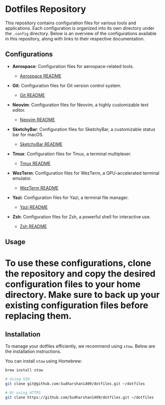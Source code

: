 # Dotfiles Repository

This repository contains configuration files for various tools and applications. Each configuration is organized into its own directory under the `.config` directory. Below is an overview of the configurations available in this repository, along with links to their respective documentation.

## Configurations

- **Aerospace**: Configuration files for aerospace-related tools.

  - [Aerospace README](.config/aerospace/README.md)

- **Git**: Configuration files for Git version control system.

  - [Git README](.config/git/README.md)

- **Neovim**: Configuration files for Neovim, a highly customizable text editor.

  - [Neovim README](.config/nvim/README.md)

- **SketchyBar**: Configuration files for SketchyBar, a customizable status bar for macOS.

  - [SketchyBar README](.config/sketchybar/README.md)

- **Tmux**: Configuration files for Tmux, a terminal multiplexer.

  - [Tmux README](.config/tmux/README.md)

- **WezTerm**: Configuration files for WezTerm, a GPU-accelerated terminal emulator.

  - [WezTerm README](.config/wezterm/README.md)

- **Yazi**: Configuration files for Yazi, a terminal file manager.

  - [Yazi README](.config/yazi/README.md)

- **Zsh**: Configuration files for Zsh, a powerful shell for interactive use.
  - [Zsh README](.config/zsh/README.md)

## Usage

# To use these configurations, clone the repository and copy the desired configuration files to your home directory. Make sure to back up your existing configuration files before replacing them.

## Installation

To manage your dotfiles efficiently, we recommend using `stow`. Below are the installation instructions.

You can install `stow` using Homebrew:

```bash
brew install stow

# Using SSH
git clone git@github.com:Sudharshan1409/dotfiles.git ~/dotfiles

# Or using HTTPS
git clone https://github.com/Sudharshan1409/dotfiles.git ~/dotfiles

```
